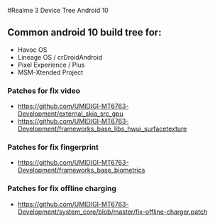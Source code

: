#Realme 3 Device Tree Android 10
## Common android 10 build tree for:
- Havoc OS
- Lineage OS / crDroidAndroid
- Pixel Experience / Plus
- MSM-Xtended Project


### Patches for fix video
- https://github.com/UMIDIGI-MT6763-Development/external_skia_src_gpu
- https://github.com/UMIDIGI-MT6763-Development/frameworks_base_libs_hwui_surfacetexture

### Patches for fix fingerprint
- https://github.com/UMIDIGI-MT6763-Development/frameworks_base_biometrics

### Patches for fix offline charging
- https://github.com/UMIDIGI-MT6763-Development/system_core/blob/master/fix-offline-charger.patch
